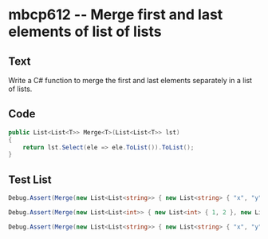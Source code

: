 # mbcp612 -- Merge first and last elements of list of lists

## Text

Write a C# function to merge the first and last elements separately in a list of lists.

## Code

```csharp
public List<List<T>> Merge<T>(List<List<T>> lst)  
{  
    return lst.Select(ele => ele.ToList()).ToList();  
}
```

## Test List

```csharp
Debug.Assert(Merge(new List<List<string>> { new List<string> { "x", "y" }, new List<string> { "a", "b" }, new List<string> { "m", "n" } }).SequenceEqual(new List<List<string>> { new List<string> { "x", "a", "m" }, new List<string> { "y", "b", "n" } }));
```

```csharp
Debug.Assert(Merge(new List<List<int>> { new List<int> { 1, 2 }, new List<int> { 3, 4 }, new List<int> { 5, 6 }, new List<int> { 7, 8 } }) == new List<List<int>> { new List<int> { 1, 3, 5, 7 }, new List<int> { 2, 4, 6, 8 } });
```

```csharp
Debug.Assert(Merge(new List<List<string>> { new List<string> { "x", "y", "z" }, new List<string> { "a", "b", "c" }, new List<string> { "m", "n", "o" } }) == new List<List<string>> { new List<string> { "x", "a", "m" }, new List<string> { "y", "b", "n" }, new List<string> { "z", "c", "o" } });
```
